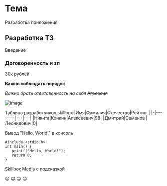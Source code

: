 
# Тема
   Разработка приложения
## Разработка ТЗ
   Введение
### Договоренность и зп
   30к рублей
   
**Важно соблюдать порядок**

*Важно брать ответсвенность на себя*
~~Агрессия~~


![image](https://upload.wikimedia.org/wikipedia/commons/thumb/4/48/Markdown-mark.svg/1920px-Markdown-mark.svg.png "Логотип Markdown")

Таблица разработчиков skillbox
|Имя|Фамилия|Отечество|Pейтинг|
|-|--------|---|---|
|Никита|Конкин|Алексеевич|98|
|Дмитрий|Семенов |Леонидович|0|

Вывод "Hello, World!" в консоль
```
#include <stdio.h>
int main() {
   printf("Hello, World!");
   return 0;
}
```

[Skillbox Media](https://skillbox.ru/media/ "Всплывающая подсказка") с подсказкой

:blush: :blush: :blush: :blush:


 
